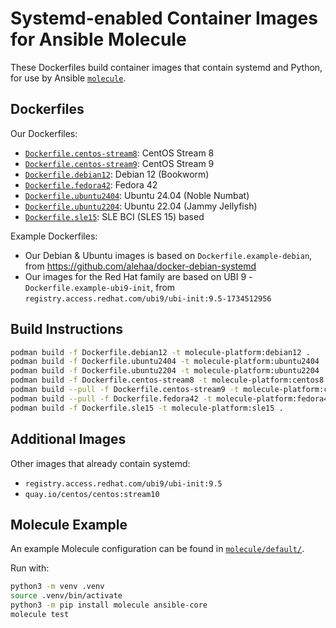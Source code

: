 # Systemd-enabled Container Images for Ansible Molecule

These Dockerfiles build container images that contain systemd and Python,
for use by Ansible [`molecule`](https://ansible.readthedocs.io/projects/molecule/).

## Dockerfiles

Our Dockerfiles:

- [`Dockerfile.centos-stream8`](Dockerfile.centos-stream8): CentOS Stream 8
- [`Dockerfile.centos-stream9`](Dockerfile.centos-stream9): CentOS Stream 9
- [`Dockerfile.debian12`](Dockerfile.debian12): Debian 12 (Bookworm)
- [`Dockerfile.fedora42`](Dockerfile.fedora42): Fedora 42
- [`Dockerfile.ubuntu2404`](Dockerfile.ubuntu2404): Ubuntu 24.04 (Noble Numbat)
- [`Dockerfile.ubuntu2204`](Dockerfile.ubuntu2204): Ubuntu 22.04 (Jammy Jellyfish)
- [`Dockerfile.sle15`](Dockerfile.sle15): SLE BCI (SLES 15) based

Example Dockerfiles:

- Our Debian & Ubuntu images is based on `Dockerfile.example-debian`, from <https://github.com/alehaa/docker-debian-systemd>
- Our images for the Red Hat family are based on UBI 9 - `Dockerfile.example-ubi9-init`, from `registry.access.redhat.com/ubi9/ubi-init:9.5-1734512956`

## Build Instructions

```sh
podman build -f Dockerfile.debian12 -t molecule-platform:debian12 .
podman build -f Dockerfile.ubuntu2404 -t molecule-platform:ubuntu2404 .
podman build -f Dockerfile.ubuntu2204 -t molecule-platform:ubuntu2204 .
podman build -f Dockerfile.centos-stream8 -t molecule-platform:centos8 .
podman build --pull -f Dockerfile.centos-stream9 -t molecule-platform:centos9 .
podman build --pull -f Dockerfile.fedora42 -t molecule-platform:fedora42 .
podman build -f Dockerfile.sle15 -t molecule-platform:sle15 .
```

## Additional Images

Other images that already contain systemd:

- `registry.access.redhat.com/ubi9/ubi-init:9.5`
- `quay.io/centos/centos:stream10`

## Molecule Example

An example Molecule configuration can be found in [`molecule/default/`](molecule/default).

Run with:

```sh
python3 -m venv .venv
source .venv/bin/activate
python3 -m pip install molecule ansible-core
molecule test
```
